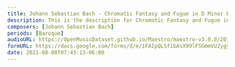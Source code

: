 ```yaml
---
title: Johann Sebastian Bach - Chromatic Fantasy and Fugue in D Minor BWV 903 (1)
description: This is the description for Chromatic Fantasy and Fugue in D Minor BWV 903 by Johann Sebastian Bach
composers: [Johann Sebastian Bach]
periods: [Baroque]
audioURL: https://OpenMusicDataset.github.io/Maestro/maestro-v3.0.0/2018/MIDI-Unprocessed_Recital17-19_MID--AUDIO_19_R1_2018_wav--1.midi
formURL: https://docs.google.com/forms/d/e/1FAIpQLSf1bAsX99lFSGmmVU2ygydSmA-Pn4cqc1rKYu2A4NU8KHvS7w/viewform
date: 2021-08-08T07:43:13-06:00
---
```

